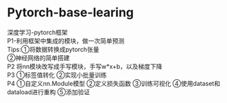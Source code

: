 # Pytorch-base-learing
深度学习-pytorch框架  
P1-利用框架中集成的模块，做一次简单预测  
Tips:①将数据转换成pytorch张量  
       ②神经网络的简单搭建  
P2 将nn模块改写成手写模块，手写w*x+b，以及梯度下降  
P3 ①标签值转化  ②实现小批量训练  
P4 ①自定义nn.Module模型  ②定义损失函数  ③训练可视化  ④使用dataset和dataload进行重构  ⑤添加验证
